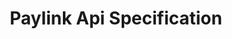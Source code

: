 ---
title: Paylink Api Specification
version: 3.2.7
language_tabs:
  - json
  - xml
toc_footers:
  - <a href='mailto:support@citypay.com'>Any Integration Questions?</a>
  - V3.2.7
  - <a href='https://citypay.github.io/api-docs/payment-api'>CityPay API Documentation</a>
  - <a href='https://citypay.com'>CityPay Website</a>
includes:
  - introduction
  - technical-overview
  - merchant-integration
  - token-api-request
  - token-api-response
  - adjustment-request
  - postback-handling
  - paylink-transaction-response-reference
  - redirection-handling
  - notification-messaging
  - advanced-topics
  - integrations
  - test-best-practices
  - error-codes-reference
search: true
---